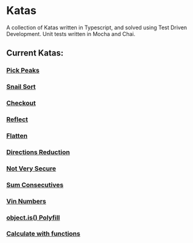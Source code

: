 # Katas

A collection of Katas written in Typescript, and solved using Test Driven Development. Unit tests written in Mocha and Chai.

## Current Katas:

### [Pick Peaks](src/pick-peaks/pickPeaks.ts)

### [Snail Sort](src/snail-sort/snailSort.ts)

### [Checkout](src/checkout/checkout.ts)

### [Reflect](src/reflect/reflect.ts)

### [Flatten](src/flatten/flatten.ts)

### [Directions Reduction](src/directions-reduction/DirectionsReduction.ts)

### [Not Very Secure](src/not-very-secure/notVerySecure.ts)

### [Sum Consecutives](src/sum-consecutives/sumConsecutives.ts)

### [Vin Numbers](src/vin-numbers/vinNumbers.ts)

### [object.is() Polyfill](src/object-is/objectIs.ts)

### [Calculate with functions](src/calculate-with-functions/calculateWithFunctions.ts)
